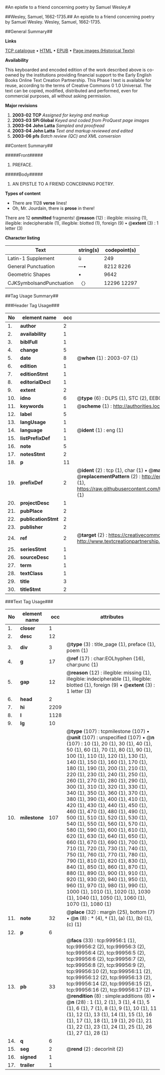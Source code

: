 #An epistle to a friend concerning poetry by Samuel Wesley.#

##Wesley, Samuel, 1662-1735.##
An epistle to a friend concerning poetry by Samuel Wesley.
Wesley, Samuel, 1662-1735.

##General Summary##

**Links**

[TCP catalogue](http://www.ota.ox.ac.uk/tcp/)  • 
[HTML](http://tei.it.ox.ac.uk/tcp/Texts-HTML/free/A65/A65458.html)  • 
[EPUB](http://tei.it.ox.ac.uk/tcp/Texts-EPUB/free/A65/A65458.epub) • 
[Page images (Historical Texts)](https://data.historicaltexts.jisc.ac.uk/view?pubId=eebo-13523803e&pageId=eebo-13523803e-99956-1)

**Availability**

This keyboarded and encoded edition of the
	       work described above is co-owned by the institutions
	       providing financial support to the Early English Books
	       Online Text Creation Partnership. This Phase I text is
	       available for reuse, according to the terms of Creative
	       Commons 0 1.0 Universal. The text can be copied,
	       modified, distributed and performed, even for
	       commercial purposes, all without asking permission.

**Major revisions**

1. __2003-02__ __TCP__ *Assigned for keying and markup*
1. __2003-03__ __SPi Global__ *Keyed and coded from ProQuest page images*
1. __2003-04__ __John Latta__ *Sampled and proofread*
1. __2003-04__ __John Latta__ *Text and markup reviewed and edited*
1. __2003-06__ __pfs__ *Batch review (QC) and XML conversion*

##Content Summary##

#####Front#####

1. PREFACE.

#####Body#####

1. AN EPISTLE TO A FRIEND CONCERNING POETRY.

**Types of content**

  * There are 1128 **verse** lines!
  * Oh, Mr. Jourdain, there is **prose** in there!

There are 12 **ommitted** fragments! 
 @__reason__ (12) : illegible: missing (1), illegible: indecipherable (1), illegible: blotted (1), foreign (9)  •  @__extent__ (3) : 1 letter (3)

**Character listing**


|Text|string(s)|codepoint(s)|
|---|---|---|
|Latin-1 Supplement|ù|249|
|General Punctuation|—•|8212 8226|
|Geometric Shapes|▪|9642|
|CJKSymbolsandPunctuation|〈〉|12296 12297|

##Tag Usage Summary##

###Header Tag Usage###

|No|element name|occ|attributes|
|---|---|---|---|
|1.|__author__|2||
|2.|__availability__|1||
|3.|__biblFull__|1||
|4.|__change__|5||
|5.|__date__|8| @__when__ (1) : 2003-07 (1)|
|6.|__edition__|1||
|7.|__editionStmt__|1||
|8.|__editorialDecl__|1||
|9.|__extent__|2||
|10.|__idno__|6| @__type__ (6) : DLPS (1), STC (2), EEBO-CITATION (1), OCLC (1), VID (1)|
|11.|__keywords__|1| @__scheme__ (1) : http://authorities.loc.gov/ (1)|
|12.|__label__|5||
|13.|__langUsage__|1||
|14.|__language__|1| @__ident__ (1) : eng (1)|
|15.|__listPrefixDef__|1||
|16.|__note__|5||
|17.|__notesStmt__|2||
|18.|__p__|11||
|19.|__prefixDef__|2| @__ident__ (2) : tcp (1), char (1)  •  @__matchPattern__ (2) : ([0-9\-]+):([0-9IVX]+) (1), (.+) (1)  •  @__replacementPattern__ (2) : http://eebo.chadwyck.com/downloadtiff?vid=$1&page=$2 (1), https://raw.githubusercontent.com/textcreationpartnership/Texts/master/tcpchars.xml#$1 (1)|
|20.|__projectDesc__|1||
|21.|__pubPlace__|2||
|22.|__publicationStmt__|2||
|23.|__publisher__|2||
|24.|__ref__|2| @__target__ (2) : https://creativecommons.org/publicdomain/zero/1.0/ (1), http://www.textcreationpartnership.org/docs/. (1)|
|25.|__seriesStmt__|1||
|26.|__sourceDesc__|1||
|27.|__term__|1||
|28.|__textClass__|1||
|29.|__title__|3||
|30.|__titleStmt__|2||


###Text Tag Usage###

|No|element name|occ|attributes|
|---|---|---|---|
|1.|__closer__|1||
|2.|__desc__|12||
|3.|__div__|3| @__type__ (3) : title_page (1), preface (1), poem (1)|
|4.|__g__|17| @__ref__ (17) : char:EOLhyphen (16), char:punc (1)|
|5.|__gap__|12| @__reason__ (12) : illegible: missing (1), illegible: indecipherable (1), illegible: blotted (1), foreign (9)  •  @__extent__ (3) : 1 letter (3)|
|6.|__head__|2||
|7.|__hi__|2209||
|8.|__l__|1128||
|9.|__lg__|10||
|10.|__milestone__|107| @__type__ (107) : tcpmilestone (107)  •  @__unit__ (107) : unspecified (107)  •  @__n__ (107) : 10 (1), 20 (1), 30 (1), 40 (1), 50 (1), 60 (1), 70 (1), 80 (1), 90 (1), 100 (1), 110 (1), 120 (1), 130 (1), 140 (1), 150 (1), 160 (1), 170 (1), 180 (1), 190 (1), 200 (1), 210 (1), 220 (1), 230 (1), 240 (1), 250 (1), 260 (1), 270 (1), 280 (1), 290 (1), 300 (1), 310 (1), 320 (1), 330 (1), 340 (1), 350 (1), 360 (1), 370 (1), 380 (1), 390 (1), 400 (1), 410 (1), 420 (1), 430 (1), 440 (1), 450 (1), 460 (1), 470 (1), 480 (1), 490 (1), 500 (1), 510 (1), 520 (1), 530 (1), 540 (1), 550 (1), 560 (1), 570 (1), 580 (1), 590 (1), 600 (1), 610 (1), 620 (1), 630 (1), 640 (1), 650 (1), 660 (1), 670 (1), 690 (1), 700 (1), 710 (1), 720 (1), 730 (1), 740 (1), 750 (1), 760 (1), 770 (1), 780 (1), 790 (1), 810 (1), 820 (1), 830 (1), 840 (1), 850 (1), 860 (1), 870 (1), 880 (1), 890 (1), 900 (1), 910 (1), 920 (1), 930 (2), 940 (1), 950 (1), 960 (1), 970 (1), 980 (1), 990 (1), 1000 (1), 1010 (1), 1020 (1), 1030 (1), 1040 (1), 1050 (1), 1060 (1), 1070 (1), 1080 (1)|
|11.|__note__|32| @__place__ (32) : margin (25), bottom (7)  •  @__n__ (8) : * (4), † (1), (a) (1), (b) (1), (c) (1)|
|12.|__p__|6||
|13.|__pb__|33| @__facs__ (33) : tcp:99956:1 (1), tcp:99956:2 (2), tcp:99956:3 (2), tcp:99956:4 (2), tcp:99956:5 (2), tcp:99956:6 (2), tcp:99956:7 (2), tcp:99956:8 (2), tcp:99956:9 (2), tcp:99956:10 (2), tcp:99956:11 (2), tcp:99956:12 (2), tcp:99956:13 (2), tcp:99956:14 (2), tcp:99956:15 (2), tcp:99956:16 (2), tcp:99956:17 (2)  •  @__rendition__ (8) : simple:additions (8)  •  @__n__ (28) : 1 (1), 2 (1), 3 (1), 4 (1), 5 (1), 6 (1), 7 (1), 8 (1), 9 (1), 10 (1), 11 (1), 12 (1), 13 (1), 14 (1), 15 (1), 16 (1), 17 (1), 18 (1), 19 (1), 20 (1), 21 (1), 22 (1), 23 (1), 24 (1), 25 (1), 26 (1), 27 (1), 28 (1)|
|14.|__q__|6||
|15.|__seg__|2| @__rend__ (2) : decorInit (2)|
|16.|__signed__|1||
|17.|__trailer__|1||
